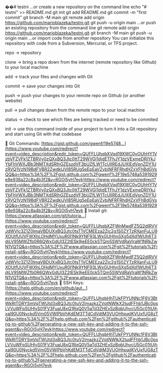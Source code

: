 ��#   t e s t n i 
 
... or create a new repository on the command line
echo "# testni" >> README.md
git init
git add README.md
git commit -m "first commit"
git branch -M main
git remote add origin https://github.com/marioblazeka/testni.git
git push -u origin main
…or push an existing repository from the command line
git remote add origin https://github.com/marioblazeka/testni.git
git branch -M main
git push -u origin main
…or import code from another repository
You can initialize this repository with code from a Subversion, Mercurial, or TFS project.

repo -> repository

clone -> bring a repo down from the internet (remote repository like Github) to your local machine

add -> track your files and changes with Git

commit -> save your changes into Git

push -> push your changes to your remote repo on Github (or another website)

pull -> pull changes down from the remote repo to your local machine

status -> check to see which files are being tracked or need to be commited

init -> use this command inside of your project to turn it into a Git repository and start using Git with that codebase


🔗 Git Commands: [https://gist.github.com/gwenf/19e5748...](https://www.youtube.com/redirect?event=video_description&redir_token=QUFFLUhqbXVqd19XWC0yOUhHY1VzbVFZVFk1ZTBRVy0zQXxBQ3Jtc0ttT29WVGl1djdETFhJY1dzVExmeDRIYkJYbFhVWXJBb3NMTXdSRlhGZEszdVF3bUZfLW1TcUllREdJUXlEdVpnZDY1UzRVQ1VzN19BdFVBR2ZwdklJVl85RUg5eEpEaVZvbjNFRFRhdHZxVFhBdGVsQQ&q=https%3A%2F%2Fgist.github.com%2Fgwenf%2F19e5748a5391929e8e938a22c8a4b3f2&v=RGOj5yH7evk)https://www.youtube.com/redirect?event=video_description&redir_token=QUFFLUhqbXVqd19XWC0yOUhHY1VzbVFZVFk1ZTBRVy0zQXxBQ3Jtc0ttT29WVGl1djdETFhJY1dzVExmeDRIYkJYbFhVWXJBb3NMTXdSRlhGZEszdVF3bUZfLW1TcUllREdJUXlEdVpnZDY1UzRVQ1VzN19BdFVBR2ZwdklJVl85RUg5eEpEaVZvbjNFRFRhdHZxVFhBdGVsQQ&q=https%3A%2F%2Fgist.github.com%2Fgwenf%2F19e5748a5391929e8e938a22c8a4b3f2&v=RGOj5yH7evk
🔗 Install git: [https://www.atlassian.com/git/tutoria...](https://www.youtube.com/redirect?event=video_description&redir_token=QUFFLUhqbXZFWnMwdFZ5Q2dIRVVJdWVlc3Z1Z0lmaVBDUXxBQ3Jtc0tsT1VCMEEza2Zjc2g1S0ZYTzRXanFuLU9XOUtfUUVFWXhLOHdMYUxuR0I1Nk9YNF93LWxGUHhnSXg5dXd1WUh6T3djLV95MWZfb0R6QWxGdUl3Z2tESk9jeEE0ck5TQm5SWVdRaVlraW1NRkZwN1VQTQ&q=https%3A%2F%2Fwww.atlassian.com%2Fgit%2Ftutorials%2Finstall-git&v=RGOj5yH7evk)https://www.youtube.com/redirect?event=video_description&redir_token=QUFFLUhqbXZFWnMwdFZ5Q2dIRVVJdWVlc3Z1Z0lmaVBDUXxBQ3Jtc0tsT1VCMEEza2Zjc2g1S0ZYTzRXanFuLU9XOUtfUUVFWXhLOHdMYUxuR0I1Nk9YNF93LWxGUHhnSXg5dXd1WUh6T3djLV95MWZfb0R6QWxGdUl3Z2tESk9jeEE0ck5TQm5SWVdRaVlraW1NRkZwN1VQTQ&q=https%3A%2F%2Fwww.atlassian.com%2Fgit%2Ftutorials%2Finstall-git&v=RGOj5yH7evk
🔗 SSH Keys: [https://help.github.com/en/github/aut...](https://www.youtube.com/redirect?event=video_description&redir_token=QUFFLUhqbHhTUkFPYUNNc1F6V3BtWkRtTDRYSmVqTWUtd3xBQ3Jtc0tuV2lmazkzZVptNWlkX2tudFFhb1JBc0psLVVuWFpSUHlyS01FV3FuaU8xQ1RqQ0V5aTd3ZHExSzBqbUhvcU5Gc01tUjhxal90U0Nvckd5Vm05VWlPbVhKdEM3TTdCdVdtM3VUOHhpajlKVUxfUG8zTQ&q=https%3A%2F%2Fhelp.github.com%2Fen%2Fgithub%2Fauthenticating-to-github%2Fgenerating-a-new-ssh-key-and-adding-it-to-the-ssh-agent&v=RGOj5yH7evk)https://www.youtube.com/redirect?event=video_description&redir_token=QUFFLUhqbHhTUkFPYUNNc1F6V3BtWkRtTDRYSmVqTWUtd3xBQ3Jtc0tuV2lmazkzZVptNWlkX2tudFFhb1JBc0psLVVuWFpSUHlyS01FV3FuaU8xQ1RqQ0V5aTd3ZHExSzBqbUhvcU5Gc01tUjhxal90U0Nvckd5Vm05VWlPbVhKdEM3TTdCdVdtM3VUOHhpajlKVUxfUG8zTQ&q=https%3A%2F%2Fhelp.github.com%2Fen%2Fgithub%2Fauthenticating-to-github%2Fgenerating-a-new-ssh-key-and-adding-it-to-the-ssh-agent&v=RGOj5yH7evk
